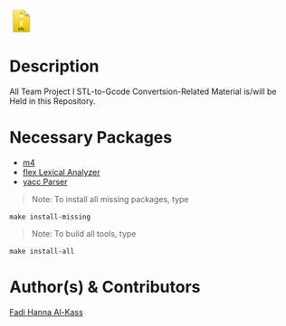 <img src="interface/imgs/stl.png" alt="STL File Icon" height="42" width="42">


Description
===========
All Team Project I STL-to-Gcode Convertsion-Related Material is/will be Held in this Repository.



Necessary Packages
==================
* [m4](http://www.gnu.org/software/m4/)
* [flex Lexical Analyzer](https://www.gnu.org/software/flex/)
* [yacc Parser](http://en.wikipedia.org/wiki/Yacc)



> Note: To install all missing packages, type

	make install-missing

> Note: To build all tools, type

	make install-all

Author(s) & Contributors
========================
[Fadi Hanna Al-Kass](http://fadialkass.blogspot.com)
